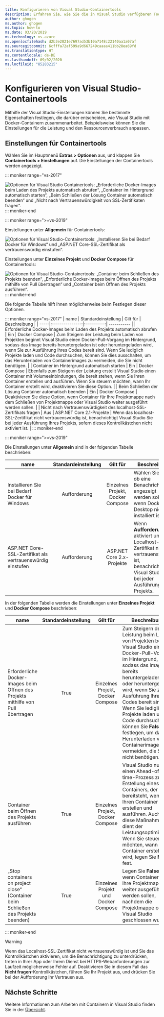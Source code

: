 ```yaml
---
title: Konfigurieren von Visual Studio-Containertools
description: Erfahren Sie, wie Sie die in Visual Studio verfügbaren Tools zum Arbeiten mit Docker-Container konfigurieren.
author: ghogen
ms.author: ghogen
ms.topic: how-to
ms.date: 03/20/2019
ms.technology: vs-azure
ms.openlocfilehash: d2b3e2821e7697ad53b10a7148c22140aa1a07af
ms.sourcegitcommit: 6cfffa72af599a9d667249caaaa411bb28ea69fd
ms.translationtype: HT
ms.contentlocale: de-DE
ms.lasthandoff: 09/02/2020
ms.locfileid: "85283215"
---
```

# <a name="how-to-configure-visual-studio-container-tools"></a>Konfigurieren von Visual Studio-Containertools

Mithilfe der Visual Studio-Einstellungen können Sie bestimmte Eigenschaften festlegen, die darüber entscheiden, wie Visual Studio mit Docker-Containern zusammenarbeitet. Beispielsweise können Sie die Einstellungen für die Leistung und den Ressourcenverbrauch anpassen.

## <a name="container-tools-settings"></a>Einstellungen für Containertools

Wählen Sie im Hauptmenü **Extras > Optionen** aus, und klappen Sie **Containertools > Einstellungen** auf. Die Einstellungen der Containertools werden angezeigt.

::: moniker range="vs-2017"

![Optionen für Visual Studio Containertools: „Erforderliche Docker-Images beim Laden des Projekts automatisch abrufen“, „Container im Hintergrund automatisch starten“, „Beim Schließen der Lösung Container automatisch beenden“ und „Nicht nach Vertrauenswürdigkeit von SSL-Zertifikaten fragen“.](./media/overview/visual-studio-docker-tools-options.png)
::: moniker-end

::: moniker range=">=vs-2019"

Einstellungen unter **Allgemein** für Containertools:

![Optionen für Visual Studio-Containertools: „Installieren Sie bei Bedarf Docker für Windows“ und „ASP.NET Core-SSL-Zertifikat als vertrauenswürdig einstufen“.](./media/configure-container-tools/tools-options-1.png)

Einstellungen unter **Einzelnes Projekt** und **Docker Compose** für Containertools:

![Optionen für Visual Studio-Containertools: „Container beim Schließen des Projekts beenden“, „Erforderliche Docker-Images beim Öffnen des Projekts mithilfe von Pull übertragen“ und „Container beim Öffnen des Projekts ausführen“.](./media/configure-container-tools/tools-options-2.png)
::: moniker-end

Die folgende Tabelle hilft Ihnen möglicherweise beim Festlegen dieser Optionen.

::: moniker range="vs-2017"
| name | Standardeinstellung | Gilt für | Beschreibung |
| -----|:---------------:|:----------:| ----------- |
| Erforderliche Docker-Images beim Laden des Projekts automatisch abrufen | Ein | Docker Compose | Zum Steigern der Leistung beim Laden von Projekten beginnt Visual Studio einen Docker-Pull-Vorgang im Hintergrund, sodass das Image bereits heruntergeladen ist oder heruntergeladen wird, wenn Sie zur Ausführung Ihres Codes bereit sind. Wenn Sie lediglich Projekte laden und Code durchsuchen, können Sie dies ausschalten, um das Herunterladen von Containerimages zu vermeiden, die Sie nicht benötigen. |
| Container im Hintergrund automatisch starten | Ein | Docker Compose | Ebenfalls zum Steigern der Leistung erstellt Visual Studio einen Container mit Volumeeinbindungen, die bereit stehen, wenn Sie Ihren Container erstellen und ausführen. Wenn Sie steuern möchten, wann Ihr Container erstellt wird, deaktivieren Sie diese Option. |
| Beim Schließen der Lösung Container automatisch beenden | Ein | Docker Compose | Deaktivieren Sie diese Option, wenn Container für Ihre Projektmappe nach dem Schließen von Projektmappe oder Visual Studio weiter ausgeführt werden sollen. |
| Nicht nach Vertrauenswürdigkeit des localhost-SSL-Zertifikats fragen | Aus | ASP.NET Core 2.1-Projekte | Wenn das localhost-SSL-Zertifikat nicht vertrauenswürdig ist, benachrichtigt Visual Studio Sie bei jeder Ausführung Ihres Projekts, sofern dieses Kontrollkästchen nicht aktiviert ist. |
::: moniker-end

::: moniker range=">=vs-2019"

Die Einstellungen unter **Allgemein** sind in der folgenden Tabelle beschrieben:

| name | Standardeinstellung | Gilt für | Beschreibung |
| -----|:---------------:|:----------:| ----------- |
| Installieren Sie bei Bedarf Docker für Windows | Aufforderung | Einzelnes Projekt, Docker Compose | Wählen Sie aus, ob eine Benachrichtigung angezeigt werden soll, wenn Docker Desktop nicht installiert ist. |
| ASP.NET Core-SSL-Zertifikat als vertrauenswürdig einstufen | Aufforderung | ASP.NET Core 2.x-Projekte | Wenn **Aufforderung** aktiviert und das Localhost-SSL-Zertifikat nicht vertrauenswürdig ist, benachrichtigt Visual Studio Sie bei jeder Ausführung Ihres Projekts. |

In der folgenden Tabelle werden die Einstellungen unter **Einzelnes Projekt** und **Docker Compose** beschrieben:

| name | Standardeinstellung | Gilt für | Beschreibung |
| -----|:---------------:|:----------:| ----------- |
| Erforderliche Docker-Images beim Öffnen des Projekts mithilfe von Pull übertragen | True | Einzelnes Projekt, Docker Compose | Zum Steigern der Leistung beim Laden von Projekten beginnt Visual Studio einen Docker-Pull-Vorgang im Hintergrund, sodass das Image bereits heruntergeladen ist oder heruntergeladen wird, wenn Sie zur Ausführung Ihres Codes bereit sind. Wenn Sie lediglich Projekte laden und Code durchsuchen, können Sie **False** festlegen, um das Herunterladen von Containerimages zu vermeiden, die Sie nicht benötigen. |
| Container beim Öffnen des Projekts ausführen | True | Einzelnes Projekt, Docker Compose | Visual Studio nutzt einen Ahead-of-time-Prozess zur Erstellung eines Containers, der bereitsteht, wenn Sie Ihren Container erstellen und ausführen. Auch diese Maßnahme dient der Leistungsoptimierung. Wenn Sie steuern möchten, wann Ihr Container erstellt wird, legen Sie **False** fest. |
| „Stop containers on project close“ (Container beim Schließen des Projekts beenden) | True | Einzelnes Projekt und Docker Compose | Legen Sie **False** fest, wenn Container für Ihre Projektmappe weiter ausgeführt werden sollen, nachdem die Projektmappe oder Visual Studio geschlossen wurde. |

::: moniker-end
> [!WARNING]
> Wenn das Localhost-SSL-Zertifikat nicht vertrauenswürdig ist und Sie das Kontrollkästchen aktivieren, um die Benachrichtigung zu unterdrücken, treten in Ihrer App oder Ihrem Dienst bei HTTPS-Webanforderungen zur Laufzeit möglicherweise Fehler auf. Deaktivieren Sie in diesem Fall das **Nicht fragen**-Kontrollkästchen, führen Sie Ihr Projekt aus, und drücken Sie bei der Aufforderung Ihr Vertrauen aus.

## <a name="next-steps"></a>Nächste Schritte

Weitere Informationen zum Arbeiten mit Containern in Visual Studio finden Sie in der [Übersicht](overview.md).